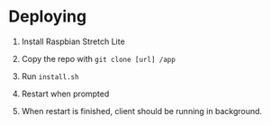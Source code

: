 # Deploying

1. Install Raspbian Stretch Lite

1. Copy the repo with `git clone [url] /app`

1. Run `install.sh` 

1. Restart when prompted

1. When restart is finished, client should be running in background.
